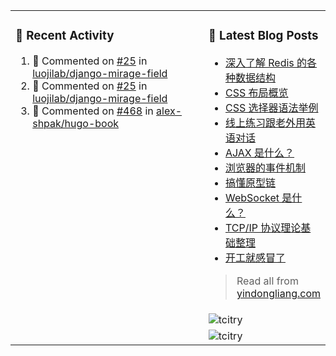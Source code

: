 <table width="960px">
<tr>
<td valign="top" rowspan="3" width="450px">

### 🚀 Recent Activity

<!--RECENT_ACTIVITY:start-->
1. 💬 Commented on [#25](https://github.com/luojilab/django-mirage-field/issues/25#issuecomment-1216743983) in [luojilab/django-mirage-field](https://github.com/luojilab/django-mirage-field)
2. 💬 Commented on [#25](https://github.com/luojilab/django-mirage-field/issues/25#issuecomment-1216708753) in [luojilab/django-mirage-field](https://github.com/luojilab/django-mirage-field)
3. 💬 Commented on [#468](https://github.com/alex-shpak/hugo-book/pull/468#issuecomment-1202477605) in [alex-shpak/hugo-book](https://github.com/alex-shpak/hugo-book)
<!--RECENT_ACTIVITY:end-->

</td>
<td valign="top">

### 📝 Latest Blog Posts

<!-- BLOG-POST-LIST:START -->
- [深入了解 Redis 的各种数据结构](https://yindongliang.com/posts/deep-in-redis-data-structure/)
- [CSS 布局概览](https://yindongliang.com/posts/css-display/)
- [CSS 选择器语法举例](https://yindongliang.com/posts/css-selector-syntax/)
- [线上练习跟老外用英语对话](https://yindongliang.com/posts/practice-talking-with-english-speaking-person-online/)
- [AJAX 是什么？](https://yindongliang.com/posts/what-is-AJAX/)
- [浏览器的事件机制](https://yindongliang.com/posts/browser-event/)
- [搞懂原型链](https://yindongliang.com/posts/prototype-chain/)
- [WebSocket 是什么？](https://yindongliang.com/posts/what-is-websocket/)
- [TCP/IP 协议理论基础整理](https://yindongliang.com/posts/tcpip-questions/)
- [开工就感冒了](https://yindongliang.com/posts/catch-a-cold-when-start-work/)
<!-- BLOG-POST-LIST:END -->

> Read all from [yindongliang.com](https://yindongliang.com)

</td>
</tr>
<tr><td><img align="center" src="https://github-readme-stats.vercel.app/api?username=tcitry&show_icons=true&locale=en" alt="tcitry" /></td></tr>
<tr><td><img align="center" src="https://github-readme-streak-stats.herokuapp.com/?user=tcitry&" alt="tcitry" /></td></tr>

</table>

